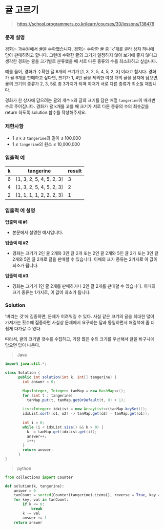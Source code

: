 # 귤 고르기

> https://school.programmers.co.kr/learn/courses/30/lessons/138476

### 문제 설명

경화는 과수원에서 귤을 수확했습니다. 경화는 수확한 귤 중 'k'개를 골라 상자 하나에 담아 판매하려고 합니다. 그런데 수확한 귤의 크기가 일정하지 않아 보기에 좋지 않다고 생각한 경화는 귤을 크기별로 분류했을 때 서로 다른 종류의 수를 최소화하고 싶습니다.

예를 들어, 경화가 수확한 귤 8개의 크기가 [1, 3, 2, 5, 4, 5, 2, 3] 이라고 합시다. 경화가 귤 6개를 판매하고 싶다면, 크기가 1, 4인 귤을 제외한 여섯 개의 귤을 상자에 담으면, 귤의 크기의 종류가 2, 3, 5로 총 3가지가 되며 이때가 서로 다른 종류가 최소일 때입니다.

경화가 한 상자에 담으려는 귤의 개수 `k`와 귤의 크기를 담은 배열 `tangerine`이 매개변수로 주어집니다. 경화가 귤 k개를 고를 때 크기가 서로 다른 종류의 수의 최솟값을 return 하도록 solution 함수를 작성해주세요.

### 제한사항

- 1 ≤ `k` ≤ `tangerine`의 길이 ≤ 100,000
- 1 ≤ `tangerine`의 원소 ≤ 10,000,000

### 입출력 예

| k    | tangerine                | result |
| ---- | ------------------------ | ------ |
| 6    | [1, 3, 2, 5, 4, 5, 2, 3] | 3      |
| 4    | [1, 3, 2, 5, 4, 5, 2, 3] | 2      |
| 2    | [1, 1, 1, 1, 2, 2, 2, 3] | 1      |

### 입출력 예 설명

**입출력 예 #1**

- 본문에서 설명한 예시입니다.

**입출력 예 #2**

- 경화는 크기가 2인 귤 2개와 3인 귤 2개 또는 2인 귤 2개와 5인 귤 2개 또는 3인 귤 2개와 5인 귤 2개로 귤을 판매할 수 있습니다. 이때의 크기 종류는 2가지로 이 값이 최소가 됩니다.

**입출력 예 #3**

- 경화는 크기가 1인 귤 2개를 판매하거나 2인 귤 2개를 판매할 수 있습니다. 이때의 크기 종류는 1가지로, 이 값이 최소가 됩니다.

### Solution

'버리는 것'에 집중하면, 문제가 어려워질 수 있다. 사실 같은 크기의 귤을 최대한 많이 가져가는 횟수에 집중하면 사실상 문제에서 요구하는 답과 동일하면서 해결책에 좀 더 쉽게 다가갈 수 있다.

따라서, 귤의 크기별 갯수를 수집하고, 가장 많은 수의 크기를 우선해서 귤을 바구니에 담으면 답이 나온다.

> Java

```java
import java.util.*;

class Solution {
      public int solution(int k, int[] tangerine) {
        int answer = 0;
        
        Map<Integer, Integer> tanMap = new HashMap<>();
        for (int t : tangerine)
          tanMap.put(t, tanMap.getOrDefault(t, 0) + 1);
        
        List<Integer> idxList = new ArrayList<>(tanMap.keySet());
        idxList.sort((o1, o2) -> tanMap.get(o2) - tanMap.get(o1));
        
        int i = 0;
        while (i < idxList.size() && k > 0) {
          k -= tanMap.get(idxList.get(i));
          answer++;
          i++;
        }
        return answer;
      }
}
```

> python

```python
from collections import Counter

def solution(k, tangerine):
    answer = 0
    tanCount = sorted(Counter(tangerine).items(), reverse = True, key = lambda d : d[1])
    for key, val in tanCount:
        if k <= 0:
            break
        k -= val
        answer += 1
    return answer
```

